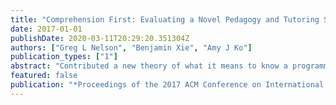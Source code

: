 ```yaml
---
title: "Comprehension First: Evaluating a Novel Pedagogy and Tutoring System for Program Tracing in CS1"
date: 2017-01-01
publishDate: 2020-03-11T20:29:20.351304Z
authors: ["Greg L Nelson", "Benjamin Xie", "Amy J Ko"]
publication_types: ["1"]
abstract: "Contributed a new theory of what it means to know a programming language, instruction based on their theory, anda computer-based tutorial for teaching this knowledge. Found that the tutorial resulted in improved learning gains."
featured: false
publication: "*Proceedings of the 2017 ACM Conference on International Computing Education Research*"
---
```


